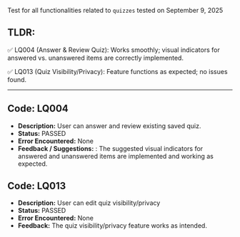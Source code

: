Test for all functionalities related to `quizzes` tested on September 9, 2025

## TLDR:
✅ LQ004 (Answer & Review Quiz): Works smoothly; visual indicators for answered vs. unanswered items are correctly implemented.

✅ LQ013 (Quiz Visibility/Privacy): Feature functions as expected; no issues found.

---

## Code: LQ004
- **Description:** User can answer and review existing saved quiz.
- **Status:** PASSED
- **Error Encountered:** None
- **Feedback / Suggestions:** : The suggested visual indicators for answered and unanswered items are implemented and working as expected.

## Code: LQ013 
- **Description:** User can edit quiz visibility/privacy
- **Status:** PASSED
- **Error Encountered:** None
- **Feedback:** The quiz visibility/privacy feature works as intended.

